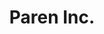 ---
layout: startup_page
title: "Paren Inc."
id: "paren.app"
permalink: "/parenincparen.app04072025/"
website: "https://www.paren.app/"
funding_round: "Seed"
funding_amount: "$3M"
investors: "Base10 Partners, Founders Network Fund, Luc Vincent"
about: "Paren is a software platform providing unified data insights for electric mobility, aiming to accelerate EV adoption. It aggregates fragmented EV charging data into a comprehensive model, addressing the limitations of closed-loop systems and improving the driver experience. This data is accessible via an online application or API."
markets: "Electric Vehicles, Data Analytics, Software, Enterprise Software"
hq: "San Francisco, California, United States"
founded_year: "2024"
linkedin: "https://www.linkedin.com/company/paren-inc"
twitter: ""
instagram: ""
facebook: ""
crunchbase: "https://www.crunchbase.com/organization/paren"
pitchbook: ""

# SEO Optimization
meta_title: "Paren Inc. - Seed Funding ($3M)"
meta_description: "Paren Inc., Paren is a software platform providing unified data insights for electric mobility, aiming to accelerate EV adoption. It aggregates fragmented EV char..."
meta_keywords: "Paren Inc., Electric Vehicles, Data Analytics, Software, Enterprise Software, Seed funding"
canonical_url: "https://pkprojectstartups.github.io/projectstartups.com/parenincparen.app04072025/"
---